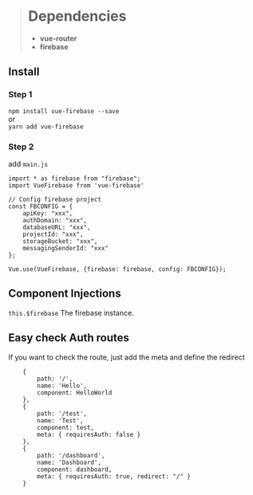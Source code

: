 > # Dependencies
> * **vue-router** 
> * **firebase**

## Install

### Step 1
`npm install vue-firebase --save`   
or  
`yarn add vue-firebase`

### Step 2

add `main.js`

```
import * as firebase from "firebase";       
import VueFirebase from 'vue-firebase'

```

```$xslt
// Config firebase project
const FBCONFIG = {
    apiKey: "xxx",
    authDomain: "xxx",
    databaseURL: "xxx",
    projectId: "xxx",
    storageBucket: "xxx",
    messagingSenderId: "xxx"
};

Vue.use(VueFirebase, {firebase: firebase, config: FBCONFIG});
```


## Component Injections

`this.$firebase` The firebase instance.

## Easy check Auth routes

If you want to check the route, just add the meta and define the redirect
```$xslt
    {
        path: '/',
        name: 'Hello',
        component: HelloWorld
    },
    {
        path: '/test',
        name: 'Test',
        component: test,
        meta: { requiresAuth: false }
    },
    {
        path: '/dashboard',
        name: 'Dashboard',
        component: dashboard,
        meta: { requiresAuth: true, redirect: "/" }
    }
```
